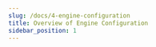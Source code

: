 ```yaml
---
slug: /docs/4-engine-configuration
title: Overview of Engine Configuration
sidebar_position: 1
---
```

